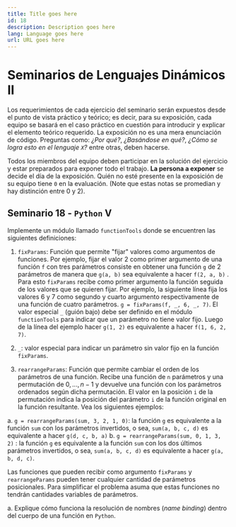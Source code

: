 ```yaml
---
title: Title goes here
id: 18
description: Description goes here
lang: Language goes here
url: URL goes here
---
```


# Seminarios de Lenguajes Dinámicos II

Los requerimientos de cada ejercicio del seminario serán expuestos 
desde el punto de vista práctico y teórico; es decir, para su 
exposición, cada equipo se basará en el caso práctico en cuestión para 
introducir y explicar el elemento teórico requerido. La exposición no 
es una mera enunciación de código. Preguntas como: _¿Por qué?_, 
_¿Basándose en qué?_, _¿Cómo se logra esto en el lenguaje `X`?_ entre 
otras, deben hacerse.

Todos los miembros del equipo deben participar en la solución del 
ejercicio y estar preparados para exponer todo el trabajo. **La persona 
a exponer** se decide el día de la exposición. Quién no esté presente 
en la exposición de su equipo tiene `0` en la evaluación. (Note que 
estas notas se promedian y hay distinción entre 0 y 2).

## Seminario 18 - `Python` V

Implemente un módulo llamado `functionTools` donde se encuentren
las siguientes definiciones:

1. `fixParams`: Función que permite "fijar" valores como argumentos de 
funciones.  Por ejemplo, fijar el valor 2 como primer argumento de una 
función `f` con tres parámetros consiste en obtener una función `g` de 2
parámetros de manera que `g(a, b)` sea equivalente a hacer `f(2, a, b)`
. Para esto `fixParams` recibe como primer argumento la función
seguida de los valores que se 
quieren fijar. Por ejemplo, la siguiente línea fija los valores 6 y 7 
como segundo y cuarto argumento respectivamente de una función  de 
cuatro parámetros. `g = fixParams(f, _, 6, _, 7)`.
El valor especial `_` (guión bajo) debe ser definido en el módulo 
`functionTools` para indicar que un parámetro no tiene valor fijo. 
Luego de la línea del ejemplo hacer `g(1, 2)` es equivalente a hacer 
`f(1, 6, 2, 7)`. 

2. `_`: valor especial para indicar un parámetro sin valor fijo en la 
función `fixParams`.
3. `rearrangeParams`: Función que permite cambiar el orden de los 
parámetros de una función. Recibe una función de `n` parámetros y una 
permutación de $0, ..., n - 1$ y devuelve una función con los 
parámetros ordenados según dicha permutación. El valor en la posición 
`i` de la permutación indica la posición del parámetro `i` de la 
función original en la función resultante. Vea los siguientes ejemplos:

a. `g = rearrangeParams(sum, 3, 2, 1, 0)`: la función `g` es 
equivalente a la función `sum` con los parámetros invertidos, o sea, 
`sum(a, b, c, d)` es equivalente a hacer `g(d, c, b, a)`
b. `g = rearrangeParams(sum, 0, 1, 3, 2)` : la función `g` es 
equivalente a la función `sum` con los dos últimos parámetros 
invertidos, o sea, `sum(a, b, c, d)` es equivalente a 
hacer `g(a, b, d, c)`.

Las funciones que pueden recibir como argumento `fixParams` y 
`rearrangeParams` pueden tener cualquier cantidad de parámetros 
posicionales. Para simplificar el problema asuma que estas funciones no 
tendrán cantidades variables de parámetros.
    
a. Explique cómo funciona la resolución de nombres (*name binding*) 
dentro del cuerpo de una función en `Python`.

